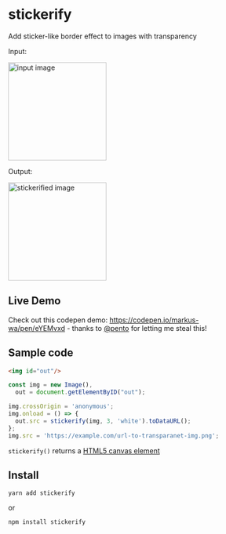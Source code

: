 # stickerify
Add sticker-like border effect to images with transparency

Input:

<img alt="input image" src="https://user-images.githubusercontent.com/5138316/140805201-fdad742e-4c7b-4c5e-8f80-9e6bba4b10a9.png" width="200px" />

Output:

<img alt="stickerified image" src="https://user-images.githubusercontent.com/5138316/140805105-222f0edf-4647-485b-8b98-66a4820d3390.png" width="200px" />

## Live Demo

Check out this codepen demo: https://codepen.io/markus-wa/pen/eYEMvxd - thanks to [@pento](https://github.com/pento) for letting me steal this!

## Sample code

```html
<img id="out"/>
```

```js
const img = new Image(),
  out = document.getElementByID("out");

img.crossOrigin = 'anonymous';
img.onload = () => {
  out.src = stickerify(img, 3, 'white').toDataURL();
};
img.src = 'https://example.com/url-to-transparanet-img.png';
```

`stickerify()` returns a [HTML5 canvas element](https://www.w3schools.com/html/html5_canvas.asp)

## Install

    yarn add stickerify

or

    npm install stickerify
